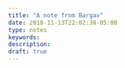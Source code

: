 ```yaml
---
title: "A note from Bargav"
date: 2018-11-13T22:02:38-05:00
type: notes
keywords:
description:
draft: true
---
```

[comment]: # (A note is any quick thought, quote, one-liners or a simple tweet. )
